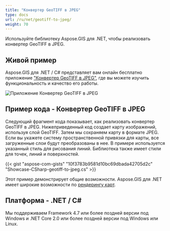 ```yaml
---
title: "Конвертер GeoTIFF в JPEG"
type: docs
url: /ru/net/geotiff-to-jpeg/
weight: 70
---
```


Используйте библиотеку Aspose.GIS для .NET, чтобы реализовать конвертер GeoTIFF в JPEG.

## **Живой пример**

Aspose.GIS для .NET / C# представляет вам онлайн бесплатно приложение ["Конвертер GeoTIFF в JPEG"](https://products.aspose.app/gis/viewer/geotiff-to-jpeg), где вы можете изучить функциональность и качество его работы.

![Приложение Конвертер GeoTIFF в JPEG](viewer.png)

## **Пример кода - Конвертер GeoTIFF в JPEG**

Следующий фрагмент кода показывает, как реализовать конвертер GeoTIFF в JPEG. Нижеприведенный код создает карту изображений, используя слой GeoTIFF. Затем мы сохраняем карту в формате JPEG. Если вы укажете систему пространственной привязки для карты, все загруженные слои будут преобразованы в нее.
В примере используется указанный стиль для рисования линий. Библиотека также имеет стили для точек, линий и поверхностей.

{{< gist "aspose-com-gists" "10f3783b9581d10bc69dbada42705d2c" "Showcase-CSharp-geotiff-to-jpeg.cs" >}}

Этот пример демонстрирует общие возможности. Aspose.GIS для .NET имеет широкие возможности по [рендерингу карт](https://docs.aspose.com/gis/net/map-rendering/).

## **Платформа - .NET / C#**

Мы поддерживаем Framework 4.7 или более поздней версии под Windows и .NET Core 2.0 или более поздней версии под Windows или Linux.
